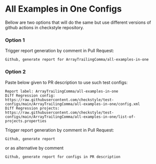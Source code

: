 # All Examples in One Configs

Bellow are two options that will do the same but use different versions
of github actions in checkstyle repository.


### Option 1
Trigger report generation by comment in Pull Request:
```
Github, generate report for ArrayTrailingComma/all-examples-in-one
```

### Option 2

Paste below given to PR description to use such test configs:
```
Report label: ArrayTrailingComma/all-examples-in-one
Diff Regression config: https://raw.githubusercontent.com/checkstyle/test-configs/main/ArrayTrailingComma/all-examples-in-one/config.xml
Diff Regression projects: https://raw.githubusercontent.com/checkstyle/test-configs/main/ArrayTrailingComma/all-examples-in-one/list-of-projects.properties
```

Trigger report generation by comment in Pull Request:
```
Github, generate report
```
or as alternative by comment
```
Github, generate report for configs in PR description
```
